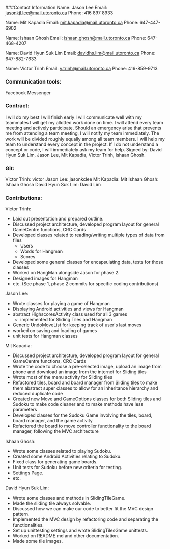 ###Contact Information
Name: Jason Lee
Email: jasonkjl.lee@mail.utoronto.ca
Phone: 416 897 8933

Name: Mit Kapadia
Email: mit.kapadia@mail.utoronto.ca
Phone: 647-447-6902

Name: Ishaan Ghosh
Email: ishaan.ghosh@mail.utoronto.ca
Phone: 647-468-4207

Name: David Hyun Suk Lim
Email: davidhs.lim@mail.utoronto.ca
Phone: 647-882-7633

Name: Victor Trinh
Email: v.trinh@mail.utoronto.ca
Phone: 416-859-9713

### Communication tools:
Facebook Messenger

### Contract:
I will do my best
I will finish early
I will communicate well with my teammates
I will get my allotted work done on time.
I will attend every team meeting and actively participate.
Should an emergency arise that prevents me from attending a team meeting, I will notify my team immediately.
The work will be divided roughly equally among all team members.
I will help my team to understand every concept in the project.
If I do not understand a concept or code, I will immediately ask my team for help.
Signed by: David Hyun Suk Lim, Jason Lee, Mit Kapadia, Victor Trinh, Ishaan Ghosh.


### Git:
Victor Trinh: victor
Jason Lee: jasonkclee
Mit Kapadia: Mit
Ishaan Ghosh: Ishaan Ghosh
David Hyun Suk Lim: David Lim


### Contributions:
Victor Trinh:
- Laid out presentation and prepared outline.
- Discussed project architecture, developed program layout for general GameCentre functions, CRC Cards
- Developed classes related to reading/writing multiple types of data from files 
    - Users
    - Words for Hangman
    - Scores
- Developed some general classes for encapsulating data, tests for those classes 
- Worked on HangMan alongside Jason for phase 2.
- Designed images for Hangman
- etc.
(See phase 1, phase 2 commits for specific coding contributions)

Jason Lee:
- Wrote classes for playing a game of Hangman
- Displaying Android activities and views for Hangman
- abstract HighscoresActivity class used for all 3 games
    - implemented for Sliding Tiles and Hangman
- Generic UndoMoveList for keeping track of user's last moves
- worked on saving and loading of games
- unit tests for Hangman classes

Mit Kapadia:
- Discussed project architecture, developed program layout for general GameCentre functions, CRC Cards
- Wrote the code to choose a pre-selected image, upload an image from phone and download an image from the internet for Sliding tiles
- Wrote most of the menu activity for Sliding tiles
- Refactored tiles, board and board manager from Sliding tiles to make them abstract super  classes to allow for an inheritance hierarchy and reduced duplicate code
- Created new Move and GameOptions classes for both Sliding tiles and Sudoku to make code cleaner and to make methods have less parameters
- Developed classes for the Sudoku Game involving the tiles, board, board manager, and the game activity
- Refactored the board to move controller functionality to the board manager, following the MVC architecture


Ishaan Ghosh:
- Wrote some classes related to playing Sudoku.
- Created some Android Activities relating to Sudoku.
- Fixed class for generating game boards.
- Unit tests for Sudoku before new criteria for testing.
- Settings Page.
- etc.

David Hyun Suk Lim:
- Wrote some classes and methods in SlidingTileGame.
- Made the sliding tile always solvable.
- Discussed how we can make our code to better fit the MVC design pattern.
- Implemented the MVC design by refactoring code and separating the functionalities.
- Set up unittesting settings and wrote SlidingTilesGame unittests.
- Worked on README.md and other documentation.
- Made some tile images.




